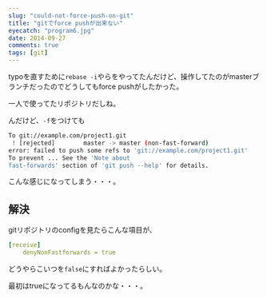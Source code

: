 ```yaml
---
slug: "could-not-force-push-on-git"
title: "gitでforce pushが出来ない"
eyecatch: "program6.jpg"
date: 2014-09-27
comments: true
tags: [git]
---
```


typoを直すために`rebase -i`やらをやってたんだけど、操作してたのがmasterブランチだったのでどうしてもforce pushがしたかった。

一人で使ってたリポジトリだしね。

んだけど、`-f`をつけても

``` sh
To git://example.com/project1.git
 ! [rejected]        master -> master (non-fast-forward)
error: failed to push some refs to 'git://example.com/project1.git'
To prevent ... See the 'Note about
fast-forwards' section of 'git push --help' for details.
```

こんな感じになってしまう・・・。

## 解決
gitリポジトリのconfigを見たらこんな項目が、

``` yml
[receive]
    denyNonFastforwards = true
```

どうやらこいつを`false`にすればよかったらしい。

最初はtrueになってるもんなのかな・・・。
